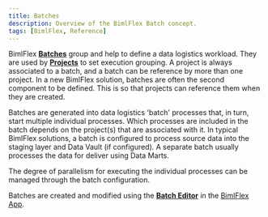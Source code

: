 ```yaml
---
title: Batches
description: Overview of the BimlFlex Batch concept.
tags: [BimlFlex, Reference]
---
```

BimlFlex [**Batches**](bimlflex-batch-editor) group and help to define a data logistics workload. They are used by [**Projects**](bimlflex-project-editor) to set execution grouping. A project is always associated to a batch, and a batch can be reference by more than one project. In a new BimlFlex solution, batches are often the second component to be defined. This is so that projects can reference them when they are created.

Batches are generated into data logistics 'batch' processes that, in turn, start multiple individual processes. Which processes are included in the batch depends on the project(s) that are associated with it. In typical BimlFlex solutions, a batch is configured to process source data into the staging layer and Data Vault (if configured). A separate batch usually processes the data for deliver using Data Marts.

The degree of parallelism for executing the individual processes can be managed through the batch configuration.

Batches are created and modified using the [**Batch Editor**](bimlflex-batch-editor) in the [BimlFlex App](metadata-editors-overview).
